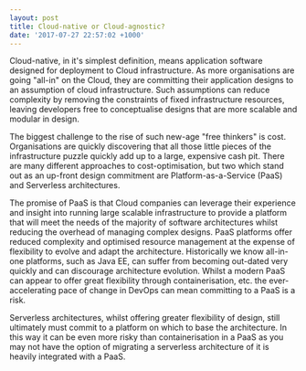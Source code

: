 ```yaml
---
layout: post
title: Cloud-native or Cloud-agnostic?
date: '2017-07-27 22:57:02 +1000'
---
```


Cloud-native, in it's simplest definition, means application software designed
for deployment to Cloud infrastructure. As more organisations are going "all-in" on
the Cloud, they are committing their application designs to an assumption
of cloud infrastructure. Such assumptions can reduce complexity by removing the
constraints of fixed infrastructure resources, leaving developers free to conceptualise
designs that are more scalable and modular in design.

The biggest challenge to the rise of such new-age "free thinkers" is cost. Organisations are
quickly discovering that all those little pieces of the infrastructure puzzle quickly add up
to a large, expensive cash pit. There are many different approaches to cost-optimisation, but
two which stand out as an up-front design commitment are Platform-as-a-Service (PaaS) and
Serverless architectures.

The promise of PaaS is that Cloud companies can leverage their experience and insight into running
large scalable infrastructure to provide a platform that will meet the needs of the majority of
software architectures whilst reducing the overhead of managing complex designs. PaaS platforms offer
reduced complexity and optimised resource management at the expense of flexibility to evolve and adapt
the architecture. Historically we know all-in-one platforms, such as Java EE, can suffer from becoming
out-dated very quickly and can discourage architecture evolution. Whilst a modern PaaS can appear to
offer great flexibility through containerisation, etc. the ever-accelerating pace of change in DevOps
can mean committing to a PaaS is a risk.

Serverless architectures, whilst offering greater flexibility of design, still ultimately must commit
to a platform on which to base the architecture. In this way it can be even more risky than
containerisation in a PaaS as you may not have the option of migrating a serverless architecture
of it is heavily integrated with a PaaS.
